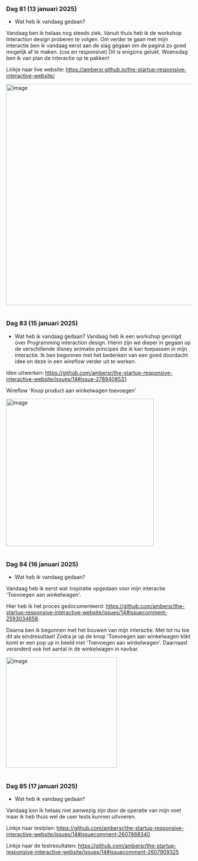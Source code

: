 ### Dag 81 (13 januari 2025)

* Wat heb ik vandaag gedaan?

Vandaag ben ik helaas nog steeds ziek. Vanuit thuis heb ik de workshop Interaction design proberen te volgen. Om verder te gaan met mijn interactie ben ik vandaag eerst aan de slag gegaan om de pagina zo goed mogelijk af te maken. (css en responsive) Dit is enigzins gelukt. Woensdag ben ik van plan de interactie op te pakken!

Linkje naar live website: https://ambersr.github.io/the-startup-responsive-interactive-website/

<img width="600" alt="image" src="https://github.com/user-attachments/assets/1b026e43-8580-45dd-81ba-e6532705422d" />
 
#  

### Dag 83 (15 januari 2025)

* Wat heb ik vandaag gedaan? 
Vandaag heb ik een workshop gevolgd over Programming interaction design. Hierin zijn we dieper in gegaan op de verschillende disney animatie principes die ik kan toepassen in mijn interactie. Ik ben begonnen met het bedenken van een goed doordacht idee en deze in een wireflow verder uit te werken. 

Idee uitwerken: https://github.com/ambersr/the-startup-responsive-interactive-website/issues/14#issue-2789408531

Wireflow 'Knop product aan winkelwagen toevoegen'

<img width="400" alt="image" src="https://github.com/user-attachments/assets/35d1aa3a-5d35-4d39-bef5-f9c58530e8be" />

#

### Dag 84 (16 januari 2025)

* Wat heb ik vandaag gedaan? 

Vandaag heb ik eerst wat inspiratie opgedaan voor mijn interactie 'Toevoegen aan winkelwagen'. 

Hier heb ik het proces gedocumenteerd: https://github.com/ambersr/the-startup-responsive-interactive-website/issues/14#issuecomment-2593034658. 

Daarna ben ik begonnen met het bouwen van mijn interactie. Met tot nu toe dit als eindresultaat! Zodra je op de knop 'Toevoegen aan winkelwagen klikt komt er een pop up in beeld met 'Toevoegen aan winkelwagen'. Daarnaast veranderd ook het aantal in de winkelwagen in navbar.

<img width="300" alt="image" src="https://github.com/user-attachments/assets/cac6be8d-0570-42a2-94ec-2deb9a0f2335" />

# 

### Dag 85 (17 januari 2025)

* Wat heb ik vandaag gedaan? 

Vandaag kon ik helaas niet aanwezig zijn door de operatie van mijn voet maar ik heb thuis wel de user tests kunnen uitvoeren.

Linkje naar testplan: https://github.com/ambersr/the-startup-responsive-interactive-website/issues/14#issuecomment-2607888340

Linkje naar de testresultaten: https://github.com/ambersr/the-startup-responsive-interactive-website/issues/14#issuecomment-2607909325

